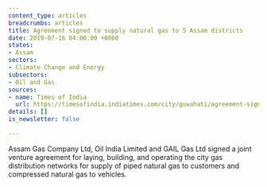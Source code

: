 ```yaml
---
content_type: articles
breadcrumbs: articles
title: Agreement signed to supply natural gas to 5 Assam districts
date: 2019-07-16 04:00:00 +0000
states:
- Assam
sectors:
- Climate Change and Energy
subsectors:
- Oil and Gas
sources:
- name: Times of India
  url: https://timesofindia.indiatimes.com/city/guwahati/agreement-signed-to-supply-natural-gas-to-5-assam-districts/articleshowprint/70188046.cms
details: []
is_newsletter: false

---
```

Assam Gas Company Ltd, Oil India Limited and GAIL Gas Ltd signed a joint venture agreement for laying, building, and operating the city gas distribution networks for supply of piped natural gas to customers and compressed natural gas to vehicles.
